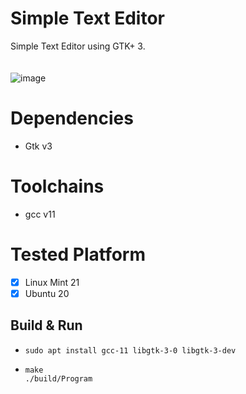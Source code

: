 # Simple Text Editor
Simple Text Editor using GTK+ 3. <br><br><br>
![image](https://github.com/rhysqi/Simple-Text-Editor/assets/93817895/ad474474-92fc-4f58-a549-b53efad5ad8f)


# Dependencies
- Gtk v3

# Toolchains
- gcc v11

# Tested Platform
- [x] Linux Mint 21
- [x] Ubuntu 20

## Build & Run
- ```
  sudo apt install gcc-11 libgtk-3-0 libgtk-3-dev
  ```
- ```
  make
  ./build/Program
